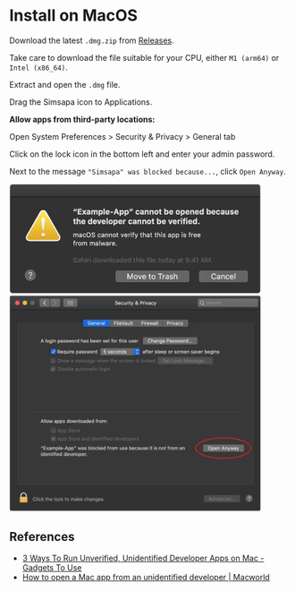 # Install on MacOS

Download the latest `.dmg.zip` from [Releases](https://github.com/simsapa/simsapa/releases/).

Take care to download the file suitable for your CPU, either `M1 (arm64)` or `Intel (x86_64)`.

Extract and open the `.dmg` file.

Drag the Simsapa icon to Applications.

**Allow apps from third-party locations:**

Open System Preferences > Security & Privacy > General tab

Click on the lock icon in the bottom left and enter your admin password.

Next to the message `"Simsapa" was blocked because...`, click `Open Anyway`.

<img alt="MacOS Alert Unsigned" width="450" src="/images/macos-catalina-alert-unsigned.jpg">

<img alt="MacOS Open Anyway" width="450" src="/images/Mac-OS-Open-Anyway.jpg">

## References

- [3 Ways To Run Unverified, Unidentified Developer Apps on Mac - Gadgets To Use](https://gadgetstouse.com/blog/2021/02/05/run-unverified-unidentified-developer-apps-on-mac/)
- [How to open a Mac app from an unidentified developer | Macworld](https://www.macworld.com/article/672947/how-to-open-a-mac-app-from-an-unidentified-developer.html)

